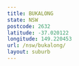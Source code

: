 ```yaml
---
title: BUKALONG
state: NSW
postcode: 2632
latitude: -37.020122
longitude: 149.220453
url: /nsw/bukalong/
layout: suburb
---
```

